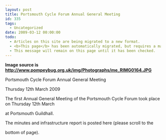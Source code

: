 ```yaml
---
layout: post
title: Portsmouth Cycle Forum Annual General Meeting
id: 335
tags:
  - Uncategorized
date: 2009-03-12 00:00:00
todo:
  - Articles on this site are being migrated to a new format.
  - <b>This page</b> has been automatically migrated, but requires a manual check-&amp;-tune to ensure the format and links all work as expected.
  - This message will remain on this page until it has been checked.
---
```


**Image source is http://www.pompeybug.org.uk/img/Photographs/me_RIMG0164.JPG**

Portsmouth Cycle Forum Annual General Meeting

Thursday 12th March 2009

The first Annual General Meeting of the Portsmouth Cycle Forum took place on Thursday 12th March

at Portsmouth Guildhall.

The minutes and infrastructure report is posted here (please scroll to the

bottom of page).